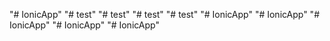 "# IonicApp" 
"# test" 
"# test" 
"# test" 
"# test" 
"# IonicApp" 
"# IonicApp" 
"# IonicApp" 
"# IonicApp" 
"# IonicApp" 
